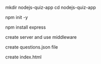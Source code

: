 mkdir nodejs-quiz-app
cd nodejs-quiz-app

npm init -y

npm install express

create server and use middleware

create questions.json file

create index.html
